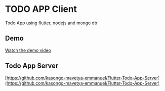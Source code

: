 # TODO APP Client

Todo App using flutter, nodejs and mongo db

## Demo

[Watch the demo video](https://www.youtube.com/watch?v=uPPRGDfzd6M)

## Todo App Server

[https://github.com/kasongo-mavetya-emmanuel/Flutter-Todo-App-Server](https://github.com/kasongo-mavetya-emmanuel/Flutter-Todo-App-Server)



